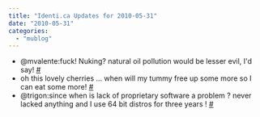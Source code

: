 ```yaml
---
title: "Identi.ca Updates for 2010-05-31"
date: "2010-05-31"
categories: 
  - "mublog"
---
```


- @mvalente:fuck! Nuking? natural oil pollution would be lesser evil, I'd say! [#](http://identi.ca/notice/34282393)
- oh this lovely cherries ... when will my tummy free up some more so I can eat some more! [#](http://identi.ca/notice/34287771)
- @trigon:since when is lack of proprietary software a problem ? never lacked anything and I use 64 bit distros for three years ! [#](http://identi.ca/notice/34288246)
